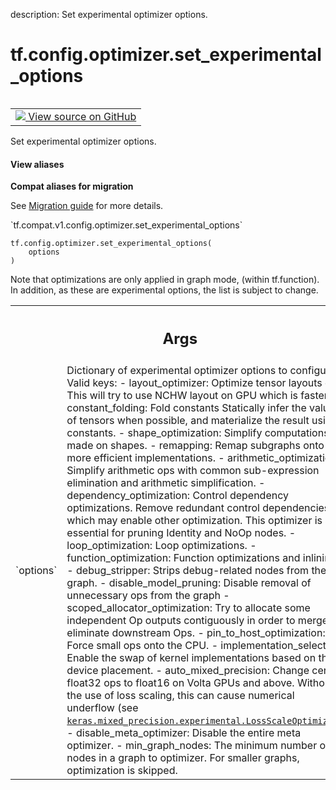 description: Set experimental optimizer options.

<div itemscope itemtype="http://developers.google.com/ReferenceObject">
<meta itemprop="name" content="tf.config.optimizer.set_experimental_options" />
<meta itemprop="path" content="Stable" />
</div>

# tf.config.optimizer.set_experimental_options

<!-- Insert buttons and diff -->

<table class="tfo-notebook-buttons tfo-api nocontent" align="left">
<td>
  <a target="_blank" href="https://github.com/tensorflow/tensorflow/blob/r2.4/tensorflow/python/framework/config.py#L191-L230">
    <img src="https://www.tensorflow.org/images/GitHub-Mark-32px.png" />
    View source on GitHub
  </a>
</td>
</table>



Set experimental optimizer options.

<section class="expandable">
  <h4 class="showalways">View aliases</h4>
  <p>
<b>Compat aliases for migration</b>
<p>See
<a href="https://www.tensorflow.org/guide/migrate">Migration guide</a> for
more details.</p>
<p>`tf.compat.v1.config.optimizer.set_experimental_options`</p>
</p>
</section>

<pre class="devsite-click-to-copy prettyprint lang-py tfo-signature-link">
<code>tf.config.optimizer.set_experimental_options(
    options
)
</code></pre>



<!-- Placeholder for "Used in" -->

Note that optimizations are only applied in graph mode, (within tf.function).
In addition, as these are experimental options, the list is subject to change.

<!-- Tabular view -->
 <table class="responsive fixed orange">
<colgroup><col width="214px"><col></colgroup>
<tr><th colspan="2"><h2 class="add-link">Args</h2></th></tr>

<tr>
<td>
`options`
</td>
<td>
Dictionary of experimental optimizer options to configure.
Valid keys:
- layout_optimizer: Optimize tensor layouts
e.g. This will try to use NCHW layout on GPU which is faster.
- constant_folding: Fold constants
Statically infer the value of tensors when possible, and materialize the
result using constants.
- shape_optimization: Simplify computations made on shapes.
- remapping: Remap subgraphs onto more efficient implementations.
- arithmetic_optimization: Simplify arithmetic ops with common
sub-expression elimination and arithmetic simplification.
- dependency_optimization: Control dependency optimizations. Remove
redundant control dependencies, which may enable other optimization.
This optimizer is also essential for pruning Identity and NoOp nodes.
- loop_optimization: Loop optimizations.
- function_optimization: Function optimizations and inlining.
- debug_stripper: Strips debug-related nodes from the graph.
- disable_model_pruning: Disable removal of unnecessary ops from the graph
- scoped_allocator_optimization: Try to allocate some independent Op
outputs contiguously in order to merge or eliminate downstream Ops.
- pin_to_host_optimization: Force small ops onto the CPU.
- implementation_selector: Enable the swap of kernel implementations based
on the device placement.
- auto_mixed_precision: Change certain float32 ops to float16 on Volta
GPUs and above. Without the use of loss scaling, this can cause
numerical underflow (see
<a href="../../../tf/keras/mixed_precision/experimental/LossScaleOptimizer.md"><code>keras.mixed_precision.experimental.LossScaleOptimizer</code></a>).
- disable_meta_optimizer: Disable the entire meta optimizer.
- min_graph_nodes: The minimum number of nodes in a graph to optimizer.
For smaller graphs, optimization is skipped.
</td>
</tr>
</table>

